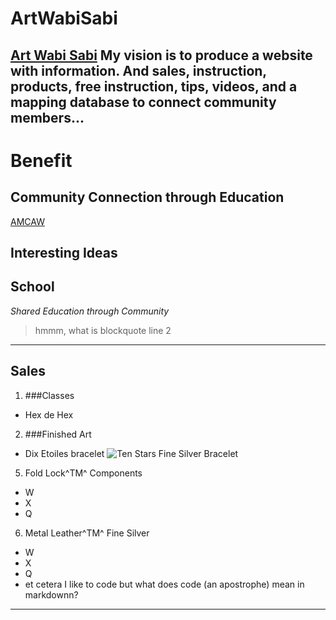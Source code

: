 # ArtWabiSabi
[**Art Wabi Sabi**](http://www.ArtWabiSabi.com)
My vision is to produce a website with information. And sales, instruction, products, free instruction, tips, videos, and a mapping database to connect community members...
---
# Benefit
**Community Connection through Education**
---
[AMCAW](http://www.Amcaw.org)
##
Interesting Ideas
---
## School
*Shared Education through Community*
> hmmm, what is blockquote
> line 2
---
## Sales
1. ###Classes
- Hex de Hex
2. ###Finished Art
- Dix Etoiles bracelet ![Ten Stars Fine Silver Bracelet](DixEtoiles.jpg)
5. Fold Lock^TM^ Components
- W
- X
- Q
6. Metal Leather^TM^ Fine Silver
- W
- X
- Q
- et cetera
I like to code but what does code (an apostrophe) mean in markdownn?
---
